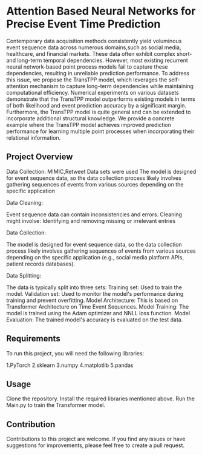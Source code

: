 #  Attention Based Neural Networks for Precise Event Time Prediction

Contemporary data acquisition methods consistently yield voluminous event sequence data across numerous domains,such as social media, healthcare, and financial markets. These data often exhibit complex short- and long-term temporal dependencies. However, most existing recurrent neural network-based point process models fail to capture these dependencies, resulting in unreliable prediction performance.
To address this issue, we propose the TransTPP model, which leverages the self-attention mechanism to capture long-term dependencies while maintaining computational efficiency. Numerical experiments on various datasets demonstrate that the TransTPP model outperforms existing models in terms of both likelihood and event prediction accuracy by a significant margin. Furthermore, the TransTPP model is quite general and can be extended to incorporate additional structural knowledge. We provide a concrete example where the TransTPP model achieves improved prediction performance for learning multiple point processes when incorporating their relational information.
## Project Overview
Data Collection:
MIMIC,Retweet Data sets were used
The model is designed for event sequence data, so the data collection process likely involves gathering sequences of events from various sources depending on the specific application 

Data Cleaning:

Event sequence data can contain inconsistencies and errors. Cleaning might involve:
Identifying and removing missing or irrelevant entries

Data Collection:

The model is designed for event sequence data, so the data collection process likely involves gathering sequences of events from various sources depending on the specific application (e.g., social media platform APIs, patient records databases).

Data Splitting:

The data is typically split into three sets:
Training set: Used to train the model.
Validation set: Used to monitor the model's performance during training and prevent overfitting.
Model Architecture: This is based on Transformer Architecture on Time Event Sequences.
Model Training: The model is trained using the Adam optimizer and NNLL loss function.
Model Evaluation: The trained model's accuracy is evaluated on the test data.
## Requirements
To run this project, you will need the following libraries:

1.PyTorch
2.sklearn
3.numpy
4.matplotlib
5.pandas

## Usage
Clone the repository.
Install the required libraries mentioned above.
Run the Main.py to train the Transformer model.

## Contribution
Contributions to this project are welcome. If you find any issues or have suggestions for improvements, please feel free to create a pull request.
